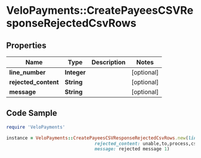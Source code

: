 # VeloPayments::CreatePayeesCSVResponseRejectedCsvRows

## Properties

Name | Type | Description | Notes
------------ | ------------- | ------------- | -------------
**line_number** | **Integer** |  | [optional] 
**rejected_content** | **String** |  | [optional] 
**message** | **String** |  | [optional] 

## Code Sample

```ruby
require 'VeloPayments'

instance = VeloPayments::CreatePayeesCSVResponseRejectedCsvRows.new(line_number: 3,
                                 rejected_content: unable,to,process,csv,line,
                                 message: rejected message 1)
```


